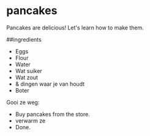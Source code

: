 # pancakes

Pancakes are delicious! Let's learn how to make them.

##ingredients

- Eggs
- Flour
- Water
- Wat suiker
- Wat zout
- & dingen waar je van houdt
- Boter

Gooi ze weg:

- Buy pancakes from the store.
- verwarm ze 
- Done.
